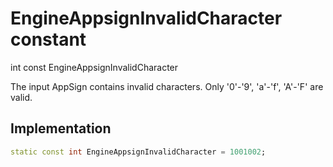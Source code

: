


# EngineAppsignInvalidCharacter constant







int const EngineAppsignInvalidCharacter
  




<p>The input AppSign contains invalid characters. Only '0'-'9', 'a'-'f', 'A'-'F' are valid.</p>



## Implementation

```dart
static const int EngineAppsignInvalidCharacter = 1001002;
```







